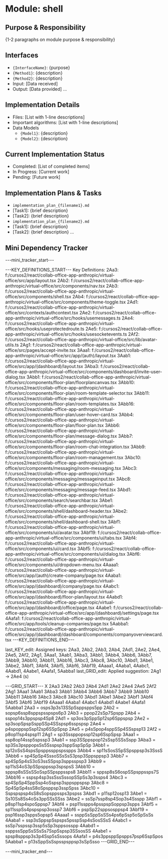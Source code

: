# Module: shell

## Purpose & Responsibility
{1-2 paragraphs on module purpose & responsibility}

## Interfaces
* `{InterfaceName}`: {purpose}
* `{Method1}`: {description}
* `{Method2}`: {description}
* Input: [Data received]
* Output: [Data provided]
...

## Implementation Details
* Files: [List with 1-line descriptions]
* Important algorithms: [List with 1-line descriptions]
* Data Models
    * `{Model1}`: {description}
    * `{Model2}`: {description}

## Current Implementation Status
* Completed: [List of completed items]
* In Progress: [Current work]
* Pending: [Future work]

## Implementation Plans & Tasks
* `implementation_plan_{filename1}.md`
* [Task1]: {brief description}
* [Task2]: {brief description}
* `implementation_plan_{filename2}.md`
* [Task1]: {brief description}
* [Task2]: {brief description} 
...

## Mini Dependency Tracker
---mini_tracker_start---

---KEY_DEFINITIONS_START---
Key Definitions:
2Aa3: f:/cursos2/react/collab-office-app-anthropic/virtual-office/src/app/layout.tsx
2Ab2: f:/cursos2/react/collab-office-app-anthropic/virtual-office/src/components/nav.tsx
2Ab3: f:/cursos2/react/collab-office-app-anthropic/virtual-office/src/components/shell.tsx
2Ab4: f:/cursos2/react/collab-office-app-anthropic/virtual-office/src/components/theme-toggle.tsx
2Ad1: f:/cursos2/react/collab-office-app-anthropic/virtual-office/src/contexts/authcontext.tsx
2Ae2: f:/cursos2/react/collab-office-app-anthropic/virtual-office/src/hooks/usemessages.ts
2Ae4: f:/cursos2/react/collab-office-app-anthropic/virtual-office/src/hooks/useprotectedroute.ts
2Ae5: f:/cursos2/react/collab-office-app-anthropic/virtual-office/src/hooks/usesocketevents.ts
2Af2: f:/cursos2/react/collab-office-app-anthropic/virtual-office/src/lib/avatar-utils.ts
2Ag1: f:/cursos2/react/collab-office-app-anthropic/virtual-office/src/pages/accept-invite.tsx
3Aaa1: f:/cursos2/react/collab-office-app-anthropic/virtual-office/src/app/(auth)/layout.tsx
3Aab1: f:/cursos2/react/collab-office-app-anthropic/virtual-office/src/app/(dashboard)/layout.tsx
3Aba3: f:/cursos2/react/collab-office-app-anthropic/virtual-office/src/components/dashboard/invite-user-dialog.tsx
3Abb1: f:/cursos2/react/collab-office-app-anthropic/virtual-office/src/components/floor-plan/floorplancanvas.tsx
3Abb10: f:/cursos2/react/collab-office-app-anthropic/virtual-office/src/components/floor-plan/room-template-selector.tsx
3Abb11: f:/cursos2/react/collab-office-app-anthropic/virtual-office/src/components/floor-plan/room-templates.tsx
3Abb16: f:/cursos2/react/collab-office-app-anthropic/virtual-office/src/components/floor-plan/user-hover-card.tsx
3Abb4: f:/cursos2/react/collab-office-app-anthropic/virtual-office/src/components/floor-plan/floor-plan.tsx
3Abb6: f:/cursos2/react/collab-office-app-anthropic/virtual-office/src/components/floor-plan/message-dialog.tsx
3Abb7: f:/cursos2/react/collab-office-app-anthropic/virtual-office/src/components/floor-plan/room-chat-integration.tsx
3Abb9: f:/cursos2/react/collab-office-app-anthropic/virtual-office/src/components/floor-plan/room-management.tsx
3Abc10: f:/cursos2/react/collab-office-app-anthropic/virtual-office/src/components/messaging/room-messaging.tsx
3Abc3: f:/cursos2/react/collab-office-app-anthropic/virtual-office/src/components/messaging/messageinput.tsx
3Abc8: f:/cursos2/react/collab-office-app-anthropic/virtual-office/src/components/messaging/message-feed.tsx
3Abd1: f:/cursos2/react/collab-office-app-anthropic/virtual-office/src/components/search/searchbar.tsx
3Abe1: f:/cursos2/react/collab-office-app-anthropic/virtual-office/src/components/shell/dashboard-header.tsx
3Abe2: f:/cursos2/react/collab-office-app-anthropic/virtual-office/src/components/shell/dashboard-shell.tsx
3Abf1: f:/cursos2/react/collab-office-app-anthropic/virtual-office/src/components/ui/avatar.tsx
3Abf19: f:/cursos2/react/collab-office-app-anthropic/virtual-office/src/components/ui/tabs.tsx
3Abf4: f:/cursos2/react/collab-office-app-anthropic/virtual-office/src/components/ui/card.tsx
3Abf5: f:/cursos2/react/collab-office-app-anthropic/virtual-office/src/components/ui/dialog.tsx
3Abf6: f:/cursos2/react/collab-office-app-anthropic/virtual-office/src/components/ui/dropdown-menu.tsx
4Aaaa1: f:/cursos2/react/collab-office-app-anthropic/virtual-office/src/app/(auth)/create-company/page.tsx
4Aaba1: f:/cursos2/react/collab-office-app-anthropic/virtual-office/src/app/(dashboard)/company/page.tsx
4Aabc1: f:/cursos2/react/collab-office-app-anthropic/virtual-office/src/app/(dashboard)/floor-plan/layout.tsx
4Aabd1: f:/cursos2/react/collab-office-app-anthropic/virtual-office/src/app/(dashboard)/office/page.tsx
4Aabe1: f:/cursos2/react/collab-office-app-anthropic/virtual-office/src/app/(dashboard)/settings/page.tsx
4Aafa1: f:/cursos2/react/collab-office-app-anthropic/virtual-office/src/app/tools/cleanup-companies/page.tsx
5Aabba1: f:/cursos2/react/collab-office-app-anthropic/virtual-office/src/app/(dashboard)/dashboard/components/companyoverviewcard.tsx
---KEY_DEFINITIONS_END---

last_KEY_edit: Assigned keys: 2Aa3, 2Ab2, 2Ab3, 2Ab4, 2Ad1, 2Ae2, 2Ae4, 2Ae5, 2Af2, 2Ag1, 3Aaa1, 3Aab1, 3Aba3, 3Abb1, 3Abb4, 3Abb6, 3Abb7, 3Abb9, 3Abb10, 3Abb11, 3Abb16, 3Abc3, 3Abc8, 3Abc10, 3Abd1, 3Abe1, 3Abe2, 3Abf1, 3Abf4, 3Abf5, 3Abf6, 3Abf19, 4Aaaa1, 4Aaba1, 4Aabc1, 4Aabd1, 4Aabe1, 4Aafa1, 5Aabba1
last_GRID_edit: Applied suggestion: 2Ag1 -> 2Ae4 (s)

---GRID_START---
X 2Aa3 2Ab2 2Ab3 2Ab4 2Ad1 2Ae2 2Ae4 2Ae5 2Af2 2Ag1 3Aaa1 3Aab1 3Aba3 3Abb1 3Abb4 3Abb6 3Abb7 3Abb9 3Abb10 3Abb11 3Abb16 3Abc3 3Abc8 3Abc10 3Abd1 3Abe1 3Abe2 3Abf1 3Abf4 3Abf5 3Abf6 3Abf19 4Aaaa1 4Aaba1 4Aabc1 4Aabd1 4Aabe1 4Aafa1 5Aabba1
2Aa3 = osps3p3s13SSpSsppspps5pp
2Ab2 = sopsp6ssp8sppspsspsps6p3
2Ab3 = ppop22sSp7Spspp
2Ab4 = sspop14s3ppspsp4Sp8
2Ad1 = sp3os3pSppSp12sp6Sppspsp
2Ae2 = sp3sopSpspSsppSSp4SSspsp6sspspsp
2Ae4 = p4spoppspSsp12sp6SSpSpsp
2Ae5 = p4sSpop4sppSSp4SSspsp13
2Af2 = p8op11sp4spsp11
2Ag1 = sp3Sssppopssp12sp6SspSpsp
3Aaa1 = ssp8op14ssp5spssp3
3Aab1 = ssp3SSppspop12sSsp5SSsSspp
3Aba3 = sp3Ss3psppopsSs5Ssspsp3sppSspSpSp
3Abb1 = sp12oSsS4spsSpsppssppspsspps
3Abb4 = sp11sSosS5pSSpsppsp3s3SssS
3Abb6 = sp4SpSp4SssoSSsSsS3psp3Sppsppsp3
3Abb7 = sp4SpSp4sS3oS3ssSSpsp3sppsspsp3
3Abb9 = sp11sS4oS3pSSpsppssp3spspsS
3Abb10 = sppsp8sSSsSSoSspSSpsppssps8
3Abb11 = sppsp8sS6ospSSpsppssps7S
3Abb16 = sspsp4sp3ssSssSssopSSpSs3p3ssps4
3Abc3 = sp4SpSp4SppSsp4oSspsp3sppsppspsp
3Abc8 = Sp4SpSp4ssS8oSpsppsp3sspSpss
3Abc10 = Sspspspsp4sS8sSopsppssps3pspss
3Abd1 = p11sp12osp13
3Abe1 = Ss10Ss8Ss4oSs3ppSSsSSss
3Abe2 = ssSp7ssp8sp4Sop3s4Ssspp
3Abf1 = p8sp11sp4spoSppsp7
3Abf4 = psp11sspps4psspspSoppsp3spps
3Abf5 = sp11sspSs4pspspsp3ossp7
3Abf6 = pspSp22sppsosppsp4
3Abf19 = psp16ssp3spps5opsp5
4Aaaa1 = ssppSsSppSsSSs4ps6pSsp5oSpSsSs
4Aaba1 = ssp3sSppspSspsps5psspSsp4sSosSSsS
4Aabc1 = ssSp7sspssp3ssp5sSp3sppsosspp
4Aabd1 = ssppssSppSsSSsSs7SspSspsp3SSsosSS
4Aabe1 = spsp8sppsp3s3p4Ssp5sSssops
4Aafa1 = p4s3ppsppSpspps7psp6SspSpos
5Aabba1 = p13sSppSsSspsspsppsp3sSpSsso
---GRID_END---

---mini_tracker_end---
